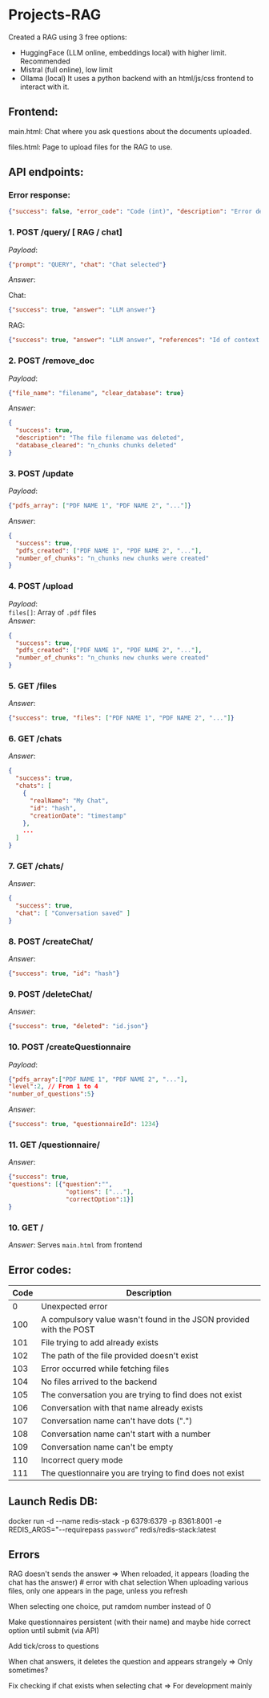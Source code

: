 # Projects-RAG
Created a RAG using 3 free options:
- HuggingFace (LLM online, embeddings local) with higher limit. Recommended
- Mistral (full online), low limit
- Ollama (local)
It uses a python backend with an html/js/css frontend to interact with it.

## Frontend:
main.html: Chat where you ask questions about the documents uploaded.

files.html: Page to upload files for the RAG to use.

## API endpoints:

### Error response:
```json
{"success": false, "error_code": "Code (int)", "description": "Error description"}
```

### 1. POST /query/<queryMode> [ RAG / chat]
*Payload*: 
```json
{"prompt": "QUERY", "chat": "Chat selected"}
```
*Answer*: 

  Chat: 
  ```json
  {"success": true, "answer": "LLM answer"}
  ```
  RAG: 
  ```json
  {"success": true, "answer": "LLM answer", "references": "Id of context peices", "reference_text": "Context pieces text"}
  ```

### 2. POST /remove_doc  
*Payload*:  
```json
{"file_name": "filename", "clear_database": true}
```
*Answer*:  
```json
{
  "success": true,
  "description": "The file filename was deleted",
  "database_cleared": "n_chunks chunks deleted"
}
```

### 3. POST /update  
*Payload*:  
```json
{"pdfs_array": ["PDF NAME 1", "PDF NAME 2", "..."]}
```
*Answer*:  
```json
{
  "success": true,
  "pdfs_created": ["PDF NAME 1", "PDF NAME 2", "..."],
  "number_of_chunks": "n_chunks new chunks were created"
}
```

### 4. POST /upload  
*Payload*:  
`files[]`: Array of `.pdf` files  
*Answer*:  
```json
{
  "success": true,
  "pdfs_created": ["PDF NAME 1", "PDF NAME 2", "..."],
  "number_of_chunks": "n_chunks new chunks were created"
}
```

### 5. GET /files  
*Answer*:  
```json
{"success": true, "files": ["PDF NAME 1", "PDF NAME 2", "..."]}
```

### 6. GET /chats  
*Answer*:  
```json
{
  "success": true,
  "chats": [
    {
      "realName": "My Chat",
      "id": "hash",
      "creationDate": "timestamp"
    },
    ...
  ]
}
```

### 7. GET /chats/<id>  
*Answer*:  
```json
{
  "success": true,
  "chat": [ "Conversation saved" ]
}
```

### 8. POST /createChat/<name>  
*Answer*:  
```json
{"success": true, "id": "hash"}
```

### 9. POST /deleteChat/<name>  
*Answer*:  
```json
{"success": true, "deleted": "id.json"}
```

### 10. POST /createQuestionnaire
*Payload*:  
```json
{"pdfs_array":["PDF NAME 1", "PDF NAME 2", "..."],
"level":2, // From 1 to 4
"number_of_questions":5}
```

*Answer*:  
```json
{"success": true, "questionnaireId": 1234}
```
### 11. GET /questionnaire/<id>
*Answer*:  
```json
{"success": true, 
"questions": [{"question":"",
                "options": ["..."],
                "correctOption":1}]
}
```

### 10. GET /  
*Answer*: Serves `main.html` from frontend


## Error codes:

| Code | Description |
|------|-------------|
| 0    | Unexpected error |
| 100  | A compulsory value wasn't found in the JSON provided with the POST |
| 101  | File trying to add already exists |
| 102  | The path of the file provided doesn't exist |
| 103  | Error occurred while fetching files |
| 104  | No files arrived to the backend |
| 105  | The conversation you are trying to find does not exist |
| 106  | Conversation with that name already exists |
| 107  | Conversation name can't have dots (".") |
| 108  | Conversation name can't start with a number |
| 109  | Conversation name can't be empty |
| 110  | Incorrect query mode |
| 111  | The questionnaire you are trying to find does not exist |

##  Launch Redis DB:
docker run -d --name redis-stack -p 6379:6379 -p 8361:8001 -e REDIS_ARGS="--requirepass `password`" redis/redis-stack:latest



## Errors

RAG doesn't sends the answer => When reloaded, it appears (loading the chat has the answer) # error with chat selection
When uploading various files, only one appears in the page, unless you refresh

  When selecting one choice, put ramdom number instead of 0

  Make questionnaires persistent (with their name) and maybe hide correct option until submit (via API)

  Add tick/cross to questions

When chat answers, it deletes the question and appears strangely => Only sometimes?

Fix checking if chat exists when selecting chat => For development mainly

